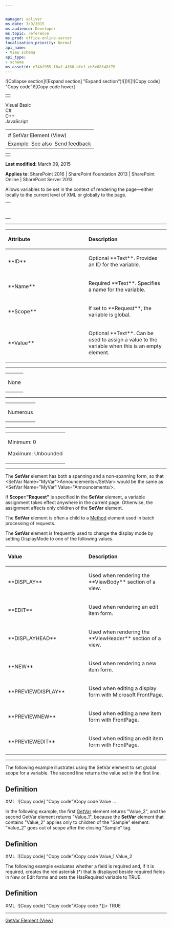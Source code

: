 ```yaml
---


manager: soliver
ms.date: 3/9/2015
ms.audience: Developer
ms.topic: reference
ms.prod: office-online-server
localization_priority: Normal
api_name:
- View schema
api_type:
- schema
ms.assetid: e74bf955-f6af-4f60-bfe1-eb5e88f48f78
---
```


![Collapse
section]![Expand
section] "Expand section")![]()![])![]![]()![Copy
code] "Copy code")![Copy code
hover]
<table>
<tbody>
<tr class="odd">
<td align="left"></td>
</tr>
</tbody>
</table>

Visual Basic  
C\#  
C++  
JavaScript  

<table>
<tbody>
<tr class="odd">
<td align="left"><span id="runningHeaderText"></span></td>
</tr>
<tr class="even">
<td align="left"># SetVar Element (View)</td>
</tr>
<tr class="odd">
<td align="left"><a href="#exampleToggle">Example</a>  <a href="#seeAlsoToggle">See also</a>  <span id="headfeedbackarea" class="feedbackhead"><a href="javascript:SubmitFeedback(&#39;docthis@Microsoft.com&#39;,&#39;&#39;,&#39;&#39;,&#39;&#39;,&#39;1.0.18082.1225&#39;,&#39;%0\dThank%20you%20for%20your%20feedback.%20The%20developer%20writing%20teams%20use%20your%20feedback%20to%20improve%20documentation.%20While%20we%20are%20reviewing%20your%20feedback,%20we%20may%20send%20you%20e-mail%20to%20ask%20for%20clarification%20or%20feedback%20on%20a%20solution.%20We%20do%20not%20use%20your%20e-mail%20address%20for%20any%20other%20purpose%20and%20we%20delete%20it%20after%20we%20finish%20our%20review.%0\AFor%20further%20information%20about%20the%20privacy%20policies%20of%20Microsoft,%20please%20see%20http://privacy.microsoft.com/en-us/default.aspx.%0\A%0\d&#39;,&#39;Customer%20feedback&#39;);">Send feedback</a></span></td>
</tr>
</tbody>
</table>

<table>
<colgroup>
<col width="100%" />
</colgroup>
<tbody>
<tr class="odd">
<td align="left"></td>
</tr>
</tbody>
</table>

**Last modified:** March 09, 2015

**Applies to**: SharePoint 2016 | SharePoint Foundation 2013 |
SharePoint Online | SharePoint Server 2013

Allows variables to be set in the context of rendering the page—either
locally to the current level of XML or globally to the page.

<span codelanguage="other"></span>
<table>
<colgroup>
<col width="100%" />
</colgroup>
<tbody>
<tr class="odd">
<td align="left"><pre><code><SetVar
  ID = "Text"
  Name = "Text"
  Scope = "Request"
  Value = "Text">
</SetVar></code></pre></td>
</tr>
</tbody>
</table>


-----------------------------------------------------------------------------------------------------------------------------------------------------------------------------------------------

<table>
<colgroup>
<col width="50%" />
<col width="50%" />
</colgroup>
<thead>
<tr class="header">
<th align="left"><p>Attribute</p></th>
<th align="left"><p>Description</p></th>
</tr>
</thead>
<tbody>
<tr class="odd">
<td align="left"><p>**ID**</p></td>
<td align="left"><p>Optional **Text**. Provides an ID for the variable.</p></td>
</tr>
<tr class="even">
<td align="left"><p>**Name**</p></td>
<td align="left"><p>Required **Text**. Specifies a name for the variable.</p></td>
</tr>
<tr class="odd">
<td align="left"><p>**Scope**</p></td>
<td align="left"><p>If set to **Request**, the variable is global.</p></td>
</tr>
<tr class="even">
<td align="left"><p>**Value**</p></td>
<td align="left"><p>Optional **Text**. Can be used to assign a value to the variable when this is an empty element.</p></td>
</tr>
</tbody>
</table>


---------------------------------------------------------------------------------------------------------------------------------------------------------------------------------------------------

<table>
<colgroup>
<col width="100%" />
</colgroup>
<tbody>
<tr class="odd">
<td align="left"><p>None</p></td>
</tr>
</tbody>
</table>


----------------------------------------------------------------------------------------------------------------------------------------------------------------------------------------------------

<table>
<colgroup>
<col width="100%" />
</colgroup>
<tbody>
<tr class="odd">
<td align="left"><p>Numerous</p></td>
</tr>
</tbody>
</table>


------------------------------------------------------------------------------------------------------------------------------------------------------------------------------------------------

<table>
<colgroup>
<col width="100%" />
</colgroup>
<tbody>
<tr class="odd">
<td align="left"><p>Minimum: 0</p>
<p>Maximum: Unbounded</p></td>
</tr>
</tbody>
</table>


----------------------------------------------------------------------------------------------------------------------------------------------------------------------------------------------------------------------------

The **SetVar** element has both a spanning and
a non-spanning form, so that <span class="code">\<SetVar
Name="MyVar"\>Announcements\</SetVar\></span> would be the same as <span
class="code">\<SetVar Name="MyVar" Value="Announcements/\></span>.

If **Scope="Request"** is specified in the
**SetVar** element, a variable assignment takes
effect anywhere in the current page. Otherwise, the assignment affects
only children of the **SetVar** element.

The **SetVar** element is often a child to a
[Method](method-element-view.md) element used in batch
processing of requests.

The **SetVar** element is frequently used to
change the display mode by setting <span
class="keyword">DisplayMode</span> to one of the following values.

<table>
<colgroup>
<col width="50%" />
<col width="50%" />
</colgroup>
<thead>
<tr class="header">
<th align="left"><p>Value</p></th>
<th align="left"><p>Description</p></th>
</tr>
</thead>
<tbody>
<tr class="odd">
<td align="left"><p>**DISPLAY**</p></td>
<td align="left"><p>Used when rendering the **ViewBody** section of a view.</p></td>
</tr>
<tr class="even">
<td align="left"><p>**EDIT**</p></td>
<td align="left"><p>Used when rendering an edit item form.</p></td>
</tr>
<tr class="odd">
<td align="left"><p>**DISPLAYHEAD**</p></td>
<td align="left"><p>Used when rendering the **ViewHeader** section of a view.</p></td>
</tr>
<tr class="even">
<td align="left"><p>**NEW**</p></td>
<td align="left"><p>Used when rendering a new item form.</p></td>
</tr>
<tr class="odd">
<td align="left"><p>**PREVIEWDISPLAY**</p></td>
<td align="left"><p>Used when editing a display form with Microsoft FrontPage.</p></td>
</tr>
<tr class="even">
<td align="left"><p>**PREVIEWNEW**</p></td>
<td align="left"><p>Used when editing a new item form with FrontPage.</p></td>
</tr>
<tr class="odd">
<td align="left"><p>**PREVIEWEDIT**</p></td>
<td align="left"><p>Used when editing an edit item form with FrontPage.</p></td>
</tr>
</tbody>
</table>


------------------------------------------------------------------------------------------------------------------------------------------------------------------------------------------

The following example illustrates using the <span
class="keyword">SetVar</span> element to set global scope for a
variable. The second line returns the value set in the first line.

## Definition
XML 
<span class="copyCode" onclick="CopyCode(this)"
onkeypress="CopyCode_CheckKey(this, event)"
onmouseover="ChangeCopyCodeIcon(this)"
onmouseout="ChangeCopyCodeIcon(this)" tabindex="0">![Copy
code] "Copy code")Copy code</span>
    <SetVar Name="GlobalVar" Scope="Request">Value</SetVar>
    ...
    <GetVar Name="GlobalVar">

In the following example, the first
[GetVar](http://msdn.microsoft.com/library/abf483e3-c6e7-4d72-97c6-76300e1b483e(Office.15).aspx)
element returns "Value\_2", and the second <span
class="keyword">GetVar</span> element returns "Value\_1", because the
**SetVar** element that contains "Value\_2"
applies only to children of the "Sample" element. "Value\_2" goes out of
scope after the closing "Sample" tag.

## Definition
XML 
<span class="copyCode" onclick="CopyCode(this)"
onkeypress="CopyCode_CheckKey(this, event)"
onmouseover="ChangeCopyCodeIcon(this)"
onmouseout="ChangeCopyCodeIcon(this)" tabindex="0">![Copy
code] "Copy code")Copy code</span>
    <SetVar Name="myVar">Value_1</SetVar>
       <Sample>
          <SetVar Name="myVar">Value_2</SetVar>
          <GetVar Name="myVar"/>
       </Sample>
       <GetVar Name="myVar"/>

The following example evaluates whether a field is required and, if it
is required, creates the red asterisk (\*) that is displayed beside
required fields in New or Edit forms and sets the <span
class="keyword">HasRequired</span> variable to <span
class="keyword">TRUE</span>.

## Definition
XML 
<span class="copyCode" onclick="CopyCode(this)"
onkeypress="CopyCode_CheckKey(this, event)"
onmouseover="ChangeCopyCodeIcon(this)"
onmouseout="ChangeCopyCodeIcon(this)" tabindex="0">![Copy
code] "Copy code")Copy code</span>
    <Switch>
       <Expr>
          <Property Select="Required"/>
       </Expr>
       <Case Value="TRUE">
          <HTML><![CDATA[<font color=red> *</font>]]></HTML>
          <SetVar Scope="Request" Name="HasRequired">TRUE</SetVar>
       </Case>
    </Switch>


-------------------------------------------------------------------------------------------------------------------------------------------------------------------------------------------



[GetVar Element
(View)](getvar-element-view.md)</span>








